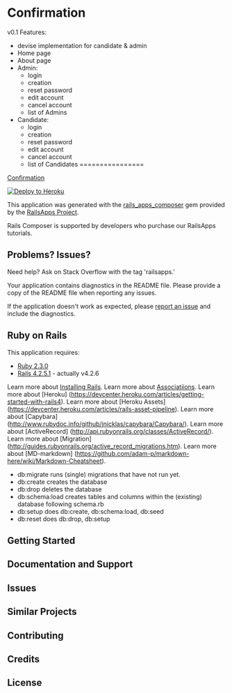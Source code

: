 Confirmation
================
v0.1
Features:
* devise implementation for candidate & admin
* Home page
* About page
* Admin:
  * login
  * creation
  * reset password
  * edit account
  * cancel account
  * list of Admins
* Candidate:
  * login
  * creation
  * reset password
  * edit account
  * cancel account
  * list of Candidates
================



[Confirmation](https://github.com/pkristoff/confirmation)

[![Deploy to Heroku](https://www.herokucdn.com/deploy/button.png)](https://heroku.com/deploy)

This application was generated with the [rails_apps_composer](https://github.com/RailsApps/rails_apps_composer) gem
provided by the [RailsApps Project](http://railsapps.github.io/).

Rails Composer is supported by developers who purchase our RailsApps tutorials.

Problems? Issues?
-----------

Need help? Ask on Stack Overflow with the tag 'railsapps.'

Your application contains diagnostics in the README file. Please provide a copy of the README file when reporting any issues.

If the application doesn't work as expected, please [report an issue](https://github.com/RailsApps/rails_apps_composer/issues)
and include the diagnostics.

Ruby on Rails
-------------

This application requires:

- [Ruby 2.3.0](http://ruby-doc.org/core-2.3.0/)
- [Rails 4.2.5.1](http://guides.rubyonrails.org/) - actually v4.2.6

Learn more about [Installing Rails](http://railsapps.github.io/installing-rails.html).
Learn more about [Associatiions](http://guides.rubyonrails.org/association_basics.html).
Learn more about [Heroku] (https://devcenter.heroku.com/articles/getting-started-with-rails4).
Learn more about [Heroku Assets] (https://devcenter.heroku.com/articles/rails-asset-pipeline).
Learn more about [Capybara] (http://www.rubydoc.info/github/jnicklas/capybara/Capybara/).
Learn more about [ActiveRecord] (http://api.rubyonrails.org/classes/ActiveRecord/).
Learn more about [Migration] (http://guides.rubyonrails.org/active_record_migrations.htm).
Learn more about [MD-markdown] (https://github.com/adam-p/markdown-here/wiki/Markdown-Cheatsheet).

* db:migrate runs (single) migrations that have not run yet.
* db:create creates the database
* db:drop deletes the database
* db:schema:load creates tables and columns within the (existing) database following schema.rb
* db:setup does db:create, db:schema:load, db:seed
* db:reset does db:drop, db:setup

Getting Started
---------------

Documentation and Support
-------------------------

Issues
-------------

Similar Projects
----------------

Contributing
------------

Credits
-------

License
-------
